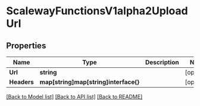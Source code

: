 # ScalewayFunctionsV1alpha2UploadUrl

## Properties

Name | Type | Description | Notes
------------ | ------------- | ------------- | -------------
**Url** | **string** |  | [optional] 
**Headers** | **map[string]map[string]interface{}** |  | [optional] 

[[Back to Model list]](../README.md#documentation-for-models) [[Back to API list]](../README.md#documentation-for-api-endpoints) [[Back to README]](../README.md)


